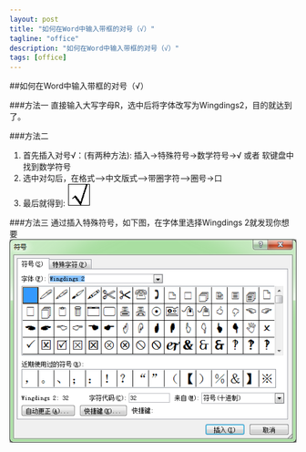 ```yaml
---
layout: post
title: "如何在Word中输入带框的对号（√）"
tagline: "office"
description: "如何在Word中输入带框的对号（√）"
tags: [office]
---
```


##如何在Word中输入带框的对号（√）

###方法一
 直接输入大写字母R，选中后将字体改写为Wingdings2，目的就达到了。

###方法二
 1. 首先插入对号√：(有两种方法): 插入→特殊符号→数学符号→√ 或者 软键盘中找到数学符号 
 2. 选中对勾后，在格式-->中文版式-->带圈字符-->圈号→口
 3. 最后就得到: ![符号](/static/img/201010240958526456.gif)

###方法三
 通过插入特殊符号，如下图，在字体里选择Wingdings 2就发现你想要
 ![插入图示例](/static/img/201010241001474554.png)

